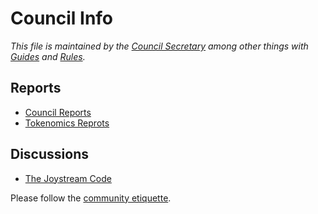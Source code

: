 # Council Info

*This file is maintained by the [Council Secretary](guides/council_secretary_workflow.md) among other things with [Guides](guides)
and [Rules](rules).*

## Reports

- [Council Reports](reports)
- [Tokenomics Reprots](tokenomics)

## Discussions
- [The Joystream Code](https://pioneer.joystreamstats.live/#/forum/threads/595)

Please follow the [community etiquette](guides/community_etiquette.md).
